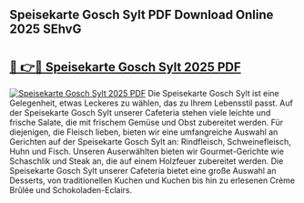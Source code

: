 ## Speisekarte Gosch Sylt PDF Download Online 2025 SEhvG

# <h2><a href="http://gc65b33.nevu.top/?p=Speisekarte+Gosch+Sylt">🔗 👉🔴 Speisekarte Gosch Sylt 2025 PDF</a></h2>

[![Speisekarte Gosch Sylt 2025 PDF](https://i.imgur.com/dBaPXMq.png)](http://gc65b33.nevu.top/?p=Speisekarte+Gosch+Sylt)
Die Speisekarte Gosch Sylt ist eine Gelegenheit, etwas Leckeres zu wählen, das zu Ihrem Lebensstil passt. Auf der Speisekarte Gosch Sylt unserer Cafeteria stehen viele leichte und frische Salate, die mit frischem Gemüse und Obst zubereitet werden. Für diejenigen, die Fleisch lieben, bieten wir eine umfangreiche Auswahl an Gerichten auf der Speisekarte Gosch Sylt an: Rindfleisch, Schweinefleisch, Huhn und Fisch. Unseren Auserwählten bieten wir Gourmet-Gerichte wie Schaschlik und Steak an, die auf einem Holzfeuer zubereitet werden. Die Speisekarte Gosch Sylt unserer Cafeteria bietet eine große Auswahl an Desserts, von traditionellen Kuchen und Kuchen bis hin zu erlesenen Crème Brûlée und Schokoladen-Eclairs.
